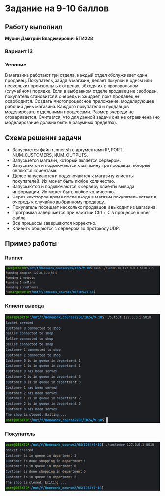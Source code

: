 # Задание на 9-10 баллов

## Работу выполнил

__Мухин Дмитрий Владимирович БПИ228__

### Вариант 13

### Условие

В магазине работают три отдела,
каждый отдел обслуживает один продавец. Покупатель, зайдя в
магазин, делает покупки в одном или нескольких произвольных
отделах, обходя их в произвольном (случайном) порядке. Если
в выбранном отделе продавец не свободен, покупатель становится
в очередь и ожидает, пока продавец не освободится.
Создать многопроцессное приложение, моделирующее рабочий день магазина.
Каждого покупателя и продавцов моделировать отдельными процессами.
Размер очереди не оговаривается. Считается, что для данной задачи она не ограничена (но моделирование должно быть в
разумных
пределах).

## Схема решения задачи

- Запускается файл runner.sh с аргументами IP, PORT, NUM_CUSTOMERS, NUM_OUTPUTS.
- Запускается магазин, который является сервером.
- Запускаются и подключаются к магазину три продавца, которые являются клиентами.
- Далее запускаются и подключаются к магазину клиенты покупателей. Их может быть любое количество.
- Запускаются и подключаются к серверу клиенты вывода информации. Их может быть любое количество.
- Через некоторое время после входа в магазин покупатель встает в очередь к случайно выбранному продавцу.
- Покупатель посещает несколько продавцов и выходит из магазина.
- Программа завершается при нажатии Ctrl + C в процессе runner файла.
- Все процессы завершаются корректно.
- Клиенты общаются с сервером по протоколу UDP.

## Пример работы

### Runner

![img.png](img.png)

### Клиент вывода

![img_1.png](img_1.png)

### Покупатель

![img_2.png](img_2.png)
